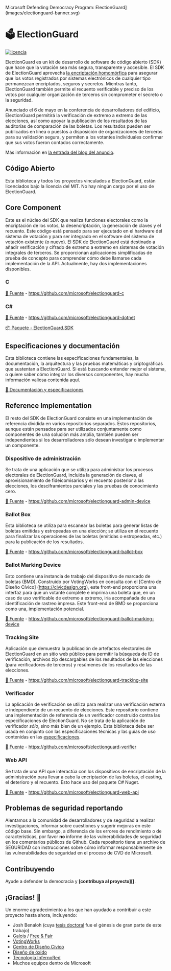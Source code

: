 Microsoft Defending Democracy Program: ElectionGuard](images/electionguard-banner.svg)

# 🗳 ElectionGuard

[![licencia](https://img.shields.io/github/license/microsoft/electionguard)](Licencia)

ElectionGuard es un kit de desarrollo de software de código abierto (SDK) que hace que la votación sea más segura, transparente y accesible. El SDK de ElectionGuard aprovecha [la encriptación homomórfica](https://es.wikipedia.org/wiki/Cifrado_homomórfico) para asegurar que los votos registrados por sistemas electrónicos de cualquier tipo permanezcan encriptados, seguros y secretos. Mientras tanto, ElectionGuard también permite el recuento verificable y preciso de los votos por cualquier organización de terceros sin comprometer el secreto o la seguridad. 

Anunciado el 6 de mayo en la conferencia de desarrolladores del edificio, ElectionGuard permitirá la verificación de extremo a extremo de las elecciones, así como apoyar la publicación de los resultados de las auditorías de comparación de las boletas.  Los resultados pueden ser publicados en línea o puestos a disposición de organizaciones de terceros para su validación segura, y permiten a los votantes individuales confirmar que sus votos fueron contados correctamente. 
 
Más información en [la entrada del blog del anuncio](https://blogs.microsoft.com/on-the-issues/?p=63211). 

## Código Abierto
Esta biblioteca y todos los proyectos vinculados a ElectionGuard, están licenciados bajo la licencia del MIT. No hay ningún cargo por el uso de ElectionGuard.

## Core Component
Este es el núcleo del SDK que realiza funciones electorales como la encriptación de los votos, la desencriptación, la generación de claves y el recuento. Este código está pensado para ser ejecutado en el hardware del sistema de votación y para ser integrado en el software del sistema de votación existente (o nuevo). El SDK de ElectionGuard está destinado a añadir verificación y cifrado de extremo a extremo en sistemas de votación integrales de terceros. Se proporcionan aplicaciones simplificadas de prueba de concepto para comprender cómo debe llamarse cada implementación de la API. Actualmente, hay dos implementaciones disponibles.

### C

[📁 Fuente](https://github.com/microsoft/electionguard-c) - https://github.com/microsoft/electionguard-c

### C#
[📁 Fuente](https://github.com/microsoft/electionguard-dotnet) - https://github.com/microsoft/electionguard-dotnet

[📦 Paquete - ElectionGuard.SDK](https://www.nuget.org/packages/ElectionGuard.SDK)


## Especificaciones y documentación
Esta biblioteca contiene las especificaciones fundamentales, la documentación, la arquitectura y las pruebas matemáticas y criptográficas que sustentan a ElectionGuard. Si está buscando entender mejor el sistema, o quiere saber cómo integrar los diversos componentes, hay mucha información valiosa contenida aquí.

[📄 Documentación y especificaciones](https://github.com/jaouahbi/electionguard.wiki.es)

## Reference Implementation
El resto del SDK de ElectionGuard consiste en una implementación de referencia dividida en varios repositorios separados. Estos repositorios, aunque están pensados para ser utilizados conjuntamente como componentes de una solución más amplia, también pueden ser independientes si los desarrolladores sólo desean investigar o implementar un componente.

### Dispositivo de administración
Se trata de una aplicación que se utiliza para administrar los procesos electorales de ElectionGuard, incluida la generación de claves, el aprovisionamiento de fideicomisarios y el recuento posterior a las elecciones, los desciframientos parciales y las pruebas de conocimiento cero.

[📁 Fuente](https://github.com/microsoft/electionguard-admin-device) - https://github.com/microsoft/electionguard-admin-device

### Ballot Box
Esta biblioteca se utiliza para escanear las boletas para generar listas de boletas emitidas y estropeadas en una elección; se utiliza en el recuento para finalizar las operaciones de las boletas (emitidas o estropeadas, etc.) para la publicación de los resultados.

[📁 Fuente](https://github.com/microsoft/electionguard-ballot-box) - https://github.com/microsoft/electionguard-ballot-box


### Ballot Marking Device
Esto contiene una instancia de trabajo del dispositivo de marcado de boletas (BMD). Construido por VotingWorks en consulta con el [Centro de Diseño Cívico] (https://civicdesign.org), este front-end proporciona una interfaz para que un votante complete e imprima una boleta que, en un caso de uso verificable de extremo a extremo, iría acompañada de una identificación de rastreo impresa. Este front-end de BMD se proporciona como una, implementación potencial.

[📁 Fuente](https://github.com/microsoft/electionguard-ballot-marking-device) - https://github.com/microsoft/electionguard-ballot-marking-device


### Tracking Site
Aplicación que demuestra la publicación de artefactos electorales de ElectionGuard en un sitio web público para permitir la búsqueda de ID de verificación, archivos zip descargables de los resultados de las elecciones (para verificadores de terceros) y resúmenes de los resultados de las elecciones.

[📁 Fuente](https://github.com/microsoft/electionguard-tracking-site) - https://github.com/microsoft/electionguard-tracking-site

### Verificador
La aplicación de verificación se utiliza para realizar una verificación externa e independiente de un recuento de elecciones. Este repositorio contiene una implementación de referencia de un verificador construido contra las especificaciones de ElectionGuard. No se trata de la aplicación de verificador *sólo*, sino más bien de un ejemplo. Esta biblioteca debe ser usada en conjunto con las especificaciones técnicas y las guías de uso contenidas en las [especificaciones](specs/readme).

[📁 Fuente](https://github.com/microsoft/electionguard-verifier) - https://github.com/microsoft/electionguard-verifier

### Web API
Se trata de una API que interactúa con los dispositivos de encriptación de la administración para llevar a cabo la encriptación de las boletas, el casting, el deterioro y el recuento. Esto hace uso del paquete C# Nuget.

[📁 Fuente](https://github.com/microsoft/electionguard-web-api) - https://github.com/microsoft/electionguard-web-api


## Problemas de seguridad reportando
Alentamos a la comunidad de desarrolladores y de seguridad a realizar investigaciones, informar sobre cuestiones y sugerir mejoras en este código base. Sin embargo, a diferencia de los errores de rendimiento o de características, por favor **no** informe de las vulnerabilidades de seguridad en los comentarios públicos de Github. Cada repositorio tiene un archivo de SEGURIDAD con instrucciones sobre cómo informar responsablemente de las vulnerabilidades de seguridad en el proceso de CVD de Microsoft.

 ## Contribuyendo
Ayude a defender la democracia y **[contribuya al proyecto][]**.

[Código de Conducta]: CODE_OF_CONDUCT.md
[Contribuir al proyecto]: CONTRIBUIR.md

## ¡Gracias! 🎉
Un enorme agradecimiento a los que han ayudado a contribuir a este proyecto hasta ahora, incluyendo:
* Josh Benaloh (cuya [tesis doctoral](https://www.microsoft.com/en-us/research/publication/verifiable-secret-ballot-elections/) fue el génesis de gran parte de este trabajo)
* [Galois](https://galois.com/) / [Free & Fair](https://freeandfair.us/)
* [VotingWorks](https://voting.works/)
* [Centro de Diseño Cívico](https://civicdesign.org/)
* [Diseño de óxido](https://oxidedesign.com/)
* [Tecnología InfernoRed](https://infernored.com/)
* Muchos equipos dentro de Microsoft

